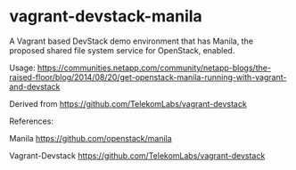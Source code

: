 vagrant-devstack-manila
=======================

A Vagrant based DevStack demo environment that has Manila, the proposed shared file system service for OpenStack, enabled.

Usage: https://communities.netapp.com/community/netapp-blogs/the-raised-floor/blog/2014/08/20/get-openstack-manila-running-with-vagrant-and-devstack

Derived from https://github.com/TelekomLabs/vagrant-devstack

References:

Manila https://github.com/openstack/manila

Vagrant-Devstack https://github.com/TelekomLabs/vagrant-devstack

